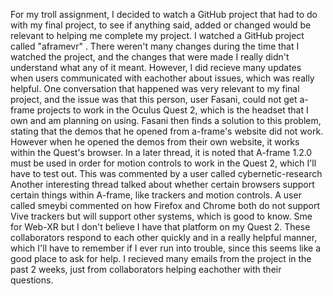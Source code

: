 For my troll assignment, I decided to watch a GitHub project that had to do with my final project, to see if anything said, added or changed would be relevant to helping me complete my project. I watched a GitHub project called "aframevr" .
There weren't many changes during the time that I watched the project, and the changes that were made I really didn't understand what any of it meant. However, I did recieve many updates when users communicated with eachother about issues, which was really helpful.
One conversation that happened was very relevant to my final project, and the issue was that this person, user Fasani, could not get a-frame projects to work in the Oculus Quest 2, which is the headset that I own and am planning on using. Fasani then finds a solution to this problem, stating that the demos that he opened from a-frame's website did not work. However when he opened the demos from their own website, it works within the Quest's browser.
In a later thread, it is noted that A-frame 1.2.0 must be used in order for motion controls to work in the Quest 2, which I'll have to test out. This was commented by a user called cybernetic-research
Another interesting thread talked about whether certain browsers support certain things within A-frame, like trackers and motion controls. A user called smeybi commented on how Firefox and Chrome both do not support Vive trackers but will support other systems, which is good to know. Sme for Web-XR but I don't believe I have that platform on my Quest 2.
These collaborators respond to each other quickly and in a really helpful manner, which I'll have to remember if I ever run into trouble, since this seems like a good place to ask for help. I recieved many emails from the project in the past 2 weeks, just from collaborators helping eachother with their questions.
